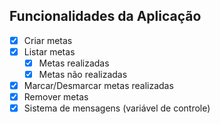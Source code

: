 ## Funcionalidades da Aplicação

- [x] Criar metas
- [x] Listar metas
    - [x] Metas realizadas
    - [x] Metas não realizadas
- [x] Marcar/Desmarcar metas realizadas
- [x] Remover metas
- [x] Sistema de mensagens (variável de controle)
